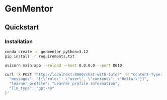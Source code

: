 # GenMentor

## Quickstart

### Installation

```bash
conda create -n genmentor python=3.12
pip install -r requirements.txt
```

```bash
uvicorn main:app --reload --host 0.0.0.0 --port 8010
```

```bash
curl -X POST "http://localhost:8000/chat-with-tutor" -H "Content-Type: application/json" -d '{
  "messages": "[{\"role\": \"user\", \"content\": \"Hello!\"}]",
  "learner_profile": "Learner profile information",
  "llm_type": "gpt-4o"
}'